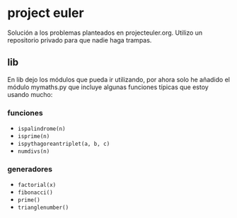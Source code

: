 # project euler

Solución a los problemas planteados en projecteuler.org. Utilizo un repositorio
privado para que nadie haga trampas.

## lib

En lib dejo los módulos que pueda ir utilizando, por ahora solo he añadido el
módulo mymaths.py que incluye algunas funciones típicas que estoy usando mucho:

### funciones
- `ispalindrome(n)`
- `isprime(n)`
- `ispythagoreantriplet(a, b, c)`
- `numdivs(n)`

### generadores
- `factorial(x)`
- `fibonacci()`
- `prime()`
- `trianglenumber()`
